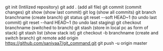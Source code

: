 git init (Intilized repository)
git add . (add all file)
git commit (commit changes)
git show (show last commit)
git log (show all commits)
git branch branchname (create branch)
git status
git reset --soft HEAD~1 (to undo last commit)
git reset --hard HEAD~1 (to undo last staging)
git checkout branchname  (switched to branch)
git stash (store in local pc as form of stack)
git stash list (show stack ist)
git checkout -b branchname (create and switch branch)
git remote add origin https://github.com/saniyaa7/git_command.git
git push -u origin master



